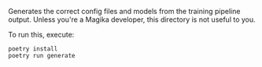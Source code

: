 Generates the correct config files and models from the training pipeline output.
Unless you're a Magika developer, this directory is not useful to you.

To run this, execute:
```
poetry install
poetry run generate
```
